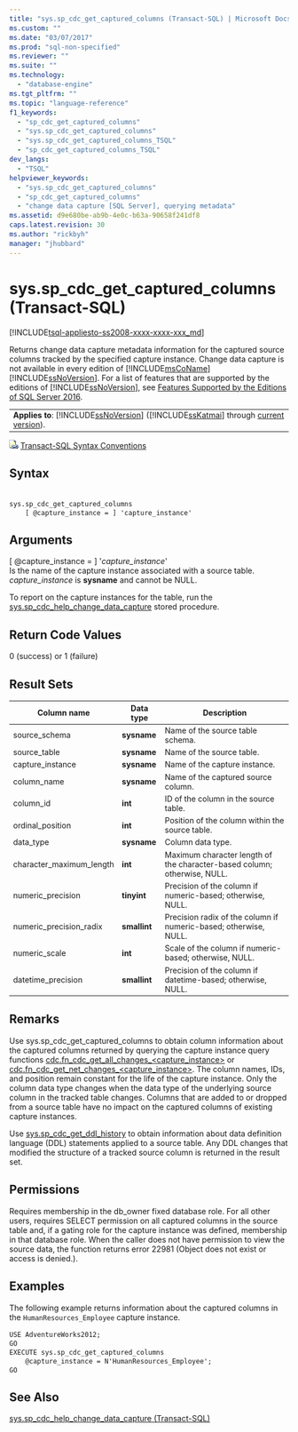 ```yaml
---
title: "sys.sp_cdc_get_captured_columns (Transact-SQL) | Microsoft Docs"
ms.custom: ""
ms.date: "03/07/2017"
ms.prod: "sql-non-specified"
ms.reviewer: ""
ms.suite: ""
ms.technology: 
  - "database-engine"
ms.tgt_pltfrm: ""
ms.topic: "language-reference"
f1_keywords: 
  - "sp_cdc_get_captured_columns"
  - "sys.sp_cdc_get_captured_columns"
  - "sys.sp_cdc_get_captured_columns_TSQL"
  - "sp_cdc_get_captured_columns_TSQL"
dev_langs: 
  - "TSQL"
helpviewer_keywords: 
  - "sys.sp_cdc_get_captured_columns"
  - "sp_cdc_get_captured_columns"
  - "change data capture [SQL Server], querying metadata"
ms.assetid: d9e680be-ab9b-4e0c-b63a-90658f241df8
caps.latest.revision: 30
ms.author: "rickbyh"
manager: "jhubbard"
---
```

# sys.sp_cdc_get_captured_columns (Transact-SQL)
[!INCLUDE[tsql-appliesto-ss2008-xxxx-xxxx-xxx_md](../../../a9retired/includes/tsql-appliesto-ss2008-xxxx-xxxx-xxx-md.md)]

  Returns change data capture metadata information for the captured source columns tracked by the specified capture instance. Change data capture is not available in every edition of [!INCLUDE[msCoName](../../../a9notintoc/includes/msconame-md.md)][!INCLUDE[ssNoVersion](../../../a9notintoc/includes/ssnoversion-md.md)]. For a list of features that are supported by the editions of [!INCLUDE[ssNoVersion](../../../a9notintoc/includes/ssnoversion-md.md)], see [Features Supported by the Editions of SQL Server 2016](../../../sql-server/editions-and-supported-features-for-sql-server-2016.md).  
  
||  
|-|  
|**Applies to**: [!INCLUDE[ssNoVersion](../../../a9notintoc/includes/ssnoversion-md.md)] ([!INCLUDE[ssKatmai](../../../a9notintoc/includes/sskatmai-md.md)] through [current version](http://go.microsoft.com/fwlink/p/?LinkId=299658)).|  
  
 ![Topic link icon](../../../a9notintoc/media/topic-link.gif "Topic link icon") [Transact-SQL Syntax Conventions](../../../t-sql/language-elements/transact-sql-syntax-conventions-transact-sql.md)  
  
## Syntax  
  
```  
  
sys.sp_cdc_get_captured_columns   
    [ @capture_instance = ] 'capture_instance'  
```  
  
## Arguments  
 [ @capture_instance = ] '*capture_instance*'  
 Is the name of the capture instance associated with a source table. *capture_instance* is **sysname** and cannot be NULL.  
  
 To report on the capture instances for the table, run the [sys.sp_cdc_help_change_data_capture](../../../relational-databases/reference/system-stored-procedures/sys.sp-cdc-help-change-data-capture-transact-sql.md) stored procedure.  
  
## Return Code Values  
 0 (success) or 1 (failure)  
  
## Result Sets  
  
|Column name|Data type|Description|  
|-----------------|---------------|-----------------|  
|source_schema|**sysname**|Name of the source table schema.|  
|source_table|**sysname**|Name of the source table.|  
|capture_instance|**sysname**|Name of the capture instance.|  
|column_name|**sysname**|Name of the captured source column.|  
|column_id|**int**|ID of the column in the source table.|  
|ordinal_position|**int**|Position of the column within the source table.|  
|data_type|**sysname**|Column data type.|  
|character_maximum_length|**int**|Maximum character length of the character-based column; otherwise, NULL.|  
|numeric_precision|**tinyint**|Precision of the column if numeric-based; otherwise, NULL.|  
|numeric_precision_radix|**smallint**|Precision radix of the column if numeric-based; otherwise, NULL.|  
|numeric_scale|**int**|Scale of the column if numeric-based; otherwise, NULL.|  
|datetime_precision|**smallint**|Precision of the column if datetime-based; otherwise, NULL.|  
  
## Remarks  
 Use sys.sp_cdc_get_captured_columns to obtain column information about the captured columns returned by querying the capture instance query functions [cdc.fn_cdc_get_all_changes_<capture_instance>](../../../relational-databases/reference/system-functions/cdc.fn-cdc-get-all-changes-capture-instance-transact-sql.md) or [cdc.fn_cdc_get_net_changes_<capture_instance>](../../../relational-databases/reference/system-functions/cdc.fn-cdc-get-net-changes-capture-instance-transact-sql.md). The column names, IDs, and position remain constant for the life of the capture instance. Only the column data type changes when the data type of the underlying source column in the tracked table changes. Columns that are added to or dropped from a source table have no impact on the captured columns of existing capture instances.  
  
 Use [sys.sp_cdc_get_ddl_history](../../../relational-databases/reference/system-stored-procedures/sys.sp-cdc-get-ddl-history-transact-sql.md) to obtain information about data definition language (DDL) statements applied to a source table. Any DDL changes that modified the structure of a tracked source column is returned in the result set.  
  
## Permissions  
 Requires membership in the db_owner fixed database role. For all other users, requires SELECT permission on all captured columns in the source table and, if a gating role for the capture instance was defined, membership in that database role. When the caller does not have permission to view the source data, the function returns error 22981 (Object does not exist or access is denied.).  
  
## Examples  
 The following example returns information about the captured columns in the `HumanResources_Employee` capture instance.  
  
```  
USE AdventureWorks2012;  
GO  
EXECUTE sys.sp_cdc_get_captured_columns   
    @capture_instance = N'HumanResources_Employee';  
GO  
```  
  
## See Also  
 [sys.sp_cdc_help_change_data_capture &#40;Transact-SQL&#41;](../../../relational-databases/reference/system-stored-procedures/sys.sp-cdc-help-change-data-capture-transact-sql.md)  
  
  
